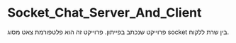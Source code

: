 # Socket_Chat_Server_And_Client
פרוייקט שנכתב בפייתון. פרוייקט זה הוא פלטפורמת צאט מסוג socket בין שרת ללקוח.
